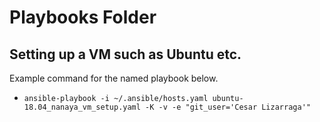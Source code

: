 # Playbooks Folder #

## Setting up a VM such as Ubuntu etc. ##
Example command for the named playbook below.
- `ansible-playbook -i ~/.ansible/hosts.yaml ubuntu-18.04_nanaya_vm_setup.yaml -K -v -e "git_user='Cesar Lizarraga'"`
